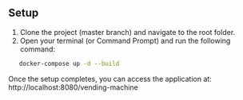 ## Setup

1. Clone the project (master branch) and navigate to the root folder.
2. Open your terminal (or Command Prompt) and run the following command:
```bash
   docker-compose up -d --build
```

Once the setup completes, you can access the application at: 
http://localhost:8080/vending-machine

